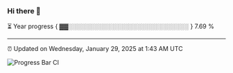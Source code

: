 ### Hi there 👋

⏳ Year progress { ▓▓░░░░░░░░░░░░░░░░░░░░░░░░░░░░ } 7.69 %

---

⏰ Updated on Wednesday, January 29, 2025 at 1:43 AM UTC

![Progress Bar CI](https://github.com/arthurbuhl/arthurbuhl/workflows/Progress%20Bar%20CI/badge.svg)
